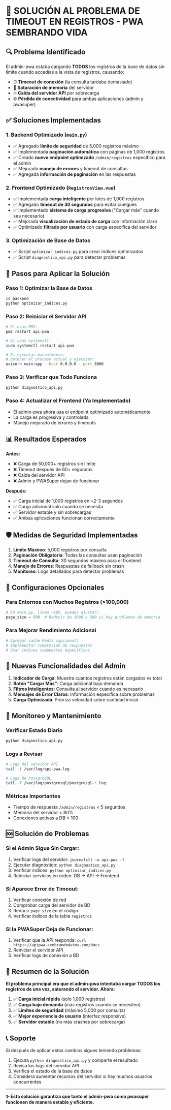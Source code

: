 # 🚨 SOLUCIÓN AL PROBLEMA DE TIMEOUT EN REGISTROS - PWA SEMBRANDO VIDA

## 🔍 Problema Identificado

El admin-pwa estaba cargando **TODOS** los registros de la base de datos sin límite cuando accedías a la vista de registros, causando:

- ⏰ **Timeout de conexión** (la consulta tardaba demasiado)
- 💾 **Saturación de memoria** del servidor
- 🔥 **Caída del servidor API** por sobrecarga
- 🌐 **Pérdida de conectividad** para ambas aplicaciones (admin y pwasuper)

## ✅ Soluciones Implementadas

### 1. **Backend Optimizado** (`main.py`)
- ✅ Agregado **límite de seguridad** de 5,000 registros máximo
- ✅ Implementada **paginación automática** con páginas de 1,000 registros
- ✅ Creado **nuevo endpoint optimizado** `/admin/registros` específico para el admin
- ✅ Mejorado **manejo de errores** y timeout de consultas
- ✅ Agregada **información de paginación** en las respuestas

### 2. **Frontend Optimizado** (`RegistrosView.vue`)
- ✅ Implementada **carga inteligente** por lotes de 1,000 registros
- ✅ Agregado **timeout de 30 segundos** para evitar cuelgues
- ✅ Implementado **sistema de carga progresiva** ("Cargar más" cuando sea necesario)
- ✅ Mejorada **visualización de estado de carga** con información clara
- ✅ Optimizado **filtrado por usuario** con carga específica del servidor

### 3. **Optimización de Base de Datos**
- ✅ Script `optimizar_indices.py` para crear índices optimizados
- ✅ Script `diagnostico_api.py` para detectar problemas

## 🚀 Pasos para Aplicar la Solución

### Paso 1: Optimizar la Base de Datos
```bash
cd backend
python optimizar_indices.py
```

### Paso 2: Reiniciar el Servidor API
```bash
# Si usas PM2:
pm2 restart api-pwa

# Si usas systemctl:
sudo systemctl restart api-pwa

# Si ejecutas manualmente:
# Detener el proceso actual y ejecutar:
uvicorn main:app --host 0.0.0.0 --port 8000
```

### Paso 3: Verificar que Todo Funciona
```bash
python diagnostico_api.py
```

### Paso 4: Actualizar el Frontend (Ya Implementado)
- El admin-pwa ahora usa el endpoint optimizado automáticamente
- La carga es progresiva y controlada
- Manejo mejorado de errores y timeouts

## 📊 Resultados Esperados

**Antes:**
- ❌ Carga de 50,000+ registros sin límite
- ❌ Timeout después de 60+ segundos
- ❌ Caída del servidor API
- ❌ Admin y PWASuper dejan de funcionar

**Después:**
- ✅ Carga inicial de 1,000 registros en ~2-3 segundos
- ✅ Carga adicional solo cuando se necesita
- ✅ Servidor estable y sin sobrecargas
- ✅ Ambas aplicaciones funcionan correctamente

## 🛡️ Medidas de Seguridad Implementadas

1. **Límite Máximo**: 5,000 registros por consulta
2. **Paginación Obligatoria**: Todas las consultas usan paginación
3. **Timeout de Consulta**: 30 segundos máximo para el frontend
4. **Manejo de Errores**: Respuestas de fallback sin crash
5. **Monitoreo**: Logs detallados para detectar problemas

## 🔧 Configuraciones Opcionales

### Para Entornos con Muchos Registros (>100,000)
```python
# En main.py, línea ~605, puedes ajustar:
page_size = 500  # Reducir de 1000 a 500 si hay problemas de memoria
```

### Para Mejorar Rendimiento Adicional
```python
# Agregar cache Redis (opcional)
# Implementar compresión de respuestas
# Usar índices compuestos específicos
```

## 📱 Nuevas Funcionalidades del Admin

1. **Indicador de Carga**: Muestra cuántos registros están cargados vs total
2. **Botón "Cargar Más"**: Carga adicional bajo demanda
3. **Filtros Inteligentes**: Consulta al servidor cuando es necesario
4. **Mensajes de Error Claros**: Información específica sobre problemas
5. **Carga Optimizada**: Prioriza velocidad sobre cantidad inicial

## 🚨 Monitoreo y Mantenimiento

### Verificar Estado Diario
```bash
python diagnostico_api.py
```

### Logs a Revisar
```bash
# Logs del servidor API
tail -f /var/log/api-pwa.log

# Logs de PostgreSQL
tail -f /var/log/postgresql/postgresql-*.log
```

### Métricas Importantes
- Tiempo de respuesta `/admin/registros` < 5 segundos
- Memoria del servidor < 80%
- Conexiones activas a DB < 100

## 🆘 Solución de Problemas

### Si el Admin Sigue Sin Cargar:
1. Verificar logs del servidor: `journalctl -u api-pwa -f`
2. Ejecutar diagnóstico: `python diagnostico_api.py`
3. Verificar índices: `python optimizar_indices.py`
4. Reiniciar servicios en orden: DB → API → Frontend

### Si Aparece Error de Timeout:
1. Verificar conexión de red
2. Comprobar carga del servidor de BD
3. Reducir `page_size` en el código
4. Verificar índices de la tabla `registros`

### Si la PWASuper Deja de Funcionar:
1. Verificar que la API responda: `curl https://apipwa.sembrandodatos.com/docs`
2. Reiniciar el servidor API
3. Verificar logs de conexión a BD

## 🎯 Resumen de la Solución

**El problema principal era que el admin-pwa intentaba cargar TODOS los registros de una vez, saturando el servidor. Ahora:**

1. ✅ **Carga inicial rápida** (solo 1,000 registros)
2. ✅ **Carga bajo demanda** (más registros cuando se necesiten)
3. ✅ **Límites de seguridad** (máximo 5,000 por consulta)
4. ✅ **Mejor experiencia de usuario** (interfaz responsive)
5. ✅ **Servidor estable** (no más crashes por sobrecarga)

## 📞 Soporte

Si después de aplicar estos cambios sigues teniendo problemas:

1. Ejecuta `python diagnostico_api.py` y comparte el resultado
2. Revisa los logs del servidor API
3. Verifica el estado de la base de datos
4. Considera aumentar recursos del servidor si hay muchos usuarios concurrentes

---

**✨ Esta solución garantiza que tanto el admin-pwa como pwasuper funcionen de manera estable y eficiente.**

